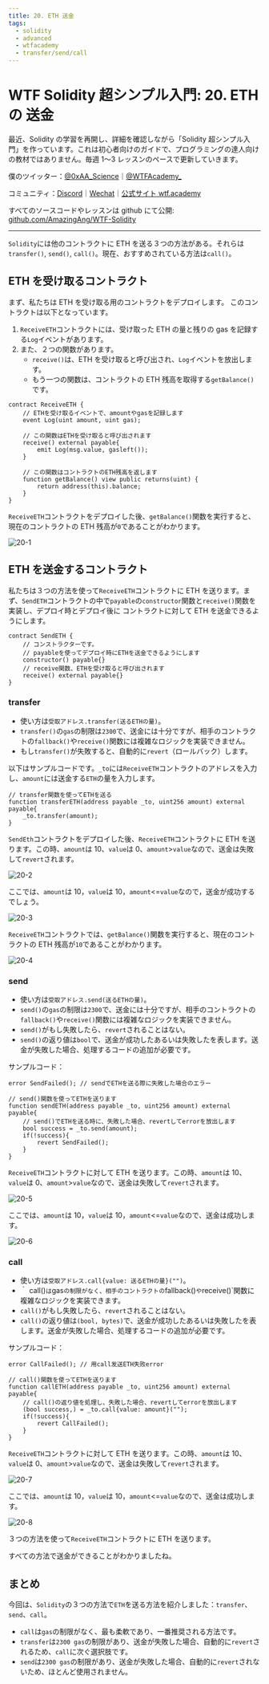 ```yaml
---
title: 20. ETH 送金
tags:
  - solidity
  - advanced
  - wtfacademy
  - transfer/send/call
---
```


# WTF Solidity 超シンプル入門: 20. ETH の 送金

最近、Solidity の学習を再開し、詳細を確認しながら「Solidity 超シンプル入門」を作っています。これは初心者向けのガイドで、プログラミングの達人向けの教材ではありません。毎週 1〜3 レッスンのペースで更新していきます。

僕のツイッター：[@0xAA_Science](https://twitter.com/0xAA_Science)｜[@WTFAcademy\_](https://twitter.com/WTFAcademy_)

コミュニティ：[Discord](https://discord.gg/5akcruXrsk)｜[Wechat](https://docs.google.com/forms/d/e/1FAIpQLSe4KGT8Sh6sJ7hedQRuIYirOoZK_85miz3dw7vA1-YjodgJ-A/viewform?usp=sf_link)｜[公式サイト wtf.academy](https://wtf.academy)

すべてのソースコードやレッスンは github にて公開: [github.com/AmazingAng/WTF-Solidity](https://github.com/AmazingAng/WTF-Solidity)

---

`Solidity`には他のコントラクトに ETH を送る３つの方法がある。それらは`transfer()`, `send()`, `call()`。現在、おすすめされている方法は`call()`。

## ETH を受け取るコントラクト

まず、私たちは ETH を受け取る用のコントラクトをデプロイします。
このコントラクトは以下となっています。

1. `ReceiveETH`コントラクトには、受け取った ETH の量と残りの gas を記録する`Log`イベントがあります。
2. また、２つの関数があります。
   - `receive()`は、ETH を受け取ると呼び出され、`Log`イベントを放出します。
   - もう一つの関数は、コントラクトの ETH 残高を取得する`getBalance()`です。

```solidity
contract ReceiveETH {
    // ETHを受け取るイベントで、amountやgasを記録します
    event Log(uint amount, uint gas);

    // この関数はETHを受け取ると呼び出されます
    receive() external payable{
        emit Log(msg.value, gasleft());
    }

    // この関数はコントラクトのETH残高を返します
    function getBalance() view public returns(uint) {
        return address(this).balance;
    }
}
```

`ReceiveETH`コントラクトをデプロイした後、`getBalance()`関数を実行すると、現在のコントラクトの ETH 残高が`0`であることがわかります。

![20-1](./img/20-1.png)

## ETH を送金するコントラクト

私たちは３つの方法を使って`ReceiveETH`コントラクトに ETH を送ります。まず、`SendETH`コントラクトの中で`payable`の`constructor`関数と`receive()`関数を実装し、デプロイ時とデプロイ後に コントラクトに対して ETH を送金できるようにします。

```solidity
contract SendETH {
    // コンストラクターです。
    // payableを使ってデプロイ時にETHを送金できるようにします
    constructor() payable{}
    // receive関数、ETHを受け取ると呼び出されます
    receive() external payable{}
}
```

### transfer

- 使い方は`受取アドレス.transfer(送るETHの量)`。
- `transfer()`の`gas`の制限は`2300`で、送金には十分ですが、相手のコントラクトの`fallback()`や`receive()`関数には複雑なロジックを実装できません。
- もし`transfer()`が失敗すると、自動的に`revert`（ロールバック）します。

以下はサンプルコードです。`_to`には`ReceiveETH`コントラクトのアドレスを入力し、`amount`には送金する`ETH`の量を入力します。

```solidity
// transfer関数を使ってETHを送る
function transferETH(address payable _to, uint256 amount) external payable{
    _to.transfer(amount);
}
```

`SendEth`コントラクトをデプロイした後、`ReceiveETH`コントラクトに ETH を送ります。この時、`amount`は 10、`value`は 0、`amount`>`value`なので、送金は失敗して`revert`されます。

![20-2](./img/20-2.png)

ここでは、`amount`は 10，`value`は 10，`amount`<=`value`なので，送金が成功するでしょう。

![20-3](./img/20-3.png)

`ReceiveETH`コントラクトでは、`getBalance()`関数を実行すると、現在のコントラクトの ETH 残高が`10`であることがわかります。

![20-4](./img/20-4.png)

### send

- 使い方は`受取アドレス.send(送るETHの量)`。
- `send()`の`gas`の制限は`2300`で、送金には十分ですが、相手のコントラクトの`fallback()`や`receive()`関数には複雑なロジックを実装できません。
- `send()`がもし失敗したら、`revert`されることはない。
- `send()`の返り値は`bool`で、送金が成功したあるいは失敗したを表します。送金が失敗した場合、処理するコードの追加が必要です。

サンプルコード：

```solidity
error SendFailed(); // sendでETHを送る際に失敗した場合のエラー

// send()関数を使ってETHを送ります
function sendETH(address payable _to, uint256 amount) external payable{
    // send()でETHを送る時に、失敗した場合、revertしてerrorを放出します
    bool success = _to.send(amount);
    if(!success){
        revert SendFailed();
    }
}
```

`ReceiveETH`コントラクトに対して ETH を送ります。この時、`amount`は 10、`value`は 0、`amount`>`value`なので、送金は失敗して`revert`されます。

![20-5](./img/20-5.png)

ここでは、`amount`は 10，`value`は 10，`amount`<=`value`なので、送金は成功します。

![20-6](./img/20-6.png)

### call

- 使い方は`受取アドレス.call{value: 送るETHの量}("")`。
- ｀ call()`は`gas`の制限がなく、相手のコントラクトの`fallback()`や`receive()`関数に複雑なロジックを実装できます。
- `call()`がもし失敗したら、`revert`されることはない。
- `call()`の返り値は`(bool, bytes)`で、送金が成功したあるいは失敗したを表します。送金が失敗した場合、処理するコードの追加が必要です。

サンプルコード：

```solidity
error CallFailed(); // 用call发送ETH失败error

// call()関数を使ってETHを送ります
function callETH(address payable _to, uint256 amount) external payable{
    // call()の返り値を処理し、失敗した場合、revertしてerrorを放出します
    (bool success,) = _to.call{value: amount}("");
    if(!success){
        revert CallFailed();
    }
}
```

`ReceiveETH`コントラクトに対して ETH を送ります。この時、`amount`は 10、`value`は 0、`amount`>`value`なので、送金は失敗して`revert`されます。

![20-7](./img/20-7.png)

ここでは、`amount`は 10，`value`は 10，`amount`<=`value`なので、送金は成功します。

![20-8](./img/20-8.png)

３つの方法を使って`ReceiveETH`コントラクトに ETH を送ります。

すべての方法で送金ができることがわかりましたね。

## まとめ

今回は、`Solidity`の３つの方法で`ETH`を送る方法を紹介しました：`transfer`、`send`、`call`。

- `call`は`gas`の制限がなく、最も柔軟であり、一番推奨される方法です。
- `transfer`は`2300 gas`の制限があり、送金が失敗した場合、自動的に`revert`されるため、`call`に次ぐ選択肢です。
- `send`は`2300 gas`の制限があり、送金が失敗した場合、自動的に`revert`されないため、ほとんど使用されません。
